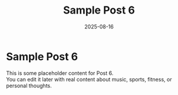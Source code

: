 ﻿---
title: Sample Post 6
date: 2025-08-16
tags: [sample, post]
description: This is a sample description for Post 6.
---

# Sample Post 6

This is some placeholder content for Post 6.  
You can edit it later with real content about music, sports, fitness, or personal thoughts.
